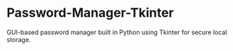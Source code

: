 # Password-Manager-Tkinter
GUI-based password manager built in Python using Tkinter for secure local storage.
